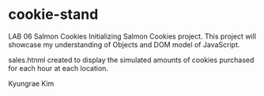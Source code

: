 # cookie-stand
LAB 06
Salmon Cookies
Initializing Salmon Cookies project. This project will showcase my understanding of Objects and DOM model of JavaScript. 

sales.htnml created to display the simulated amounts of cookies purchased for each hour at each location.

Kyungrae Kim